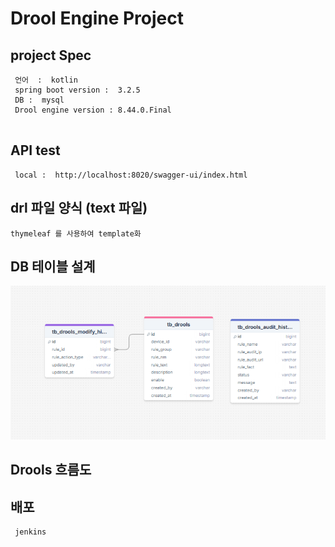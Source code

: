 # Drool Engine Project 

## project Spec 
````
 언어  :  kotlin 
 spring boot version :  3.2.5
 DB :  mysql 
 Drool engine version : 8.44.0.Final
   
````

## API test
```
 local :  http://localhost:8020/swagger-ui/index.html
```

## drl 파일 양식 (text 파일)
```
thymeleaf 를 사용하여 template화 
```

## DB 테이블 설계 
![My Logo](readmeImg/DroolsTable.png)


## Drools 흐름도 


## 배포 
```
 jenkins 
```
